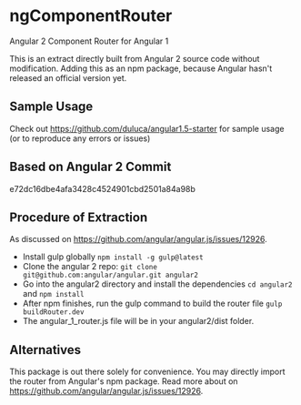 # ngComponentRouter
Angular 2 Component Router for Angular 1

This is an extract directly built from Angular 2 source code without modification. Adding this as an npm package, because Angular hasn't released an official version yet. 

## Sample Usage
Check out https://github.com/duluca/angular1.5-starter for sample usage (or to reproduce any errors or issues)

## Based on Angular 2 Commit
e72dc16dbe4afa3428c4524901cbd2501a84a98b

## Procedure of Extraction
As discussed on https://github.com/angular/angular.js/issues/12926.

- Install gulp globally `npm install -g gulp@latest`
- Clone the angular 2 repo: `git clone git@github.com:angular/angular.git angular2`
- Go into the angular2 directory and install the dependencies `cd angular2` and `npm install`
- After npm finishes, run the gulp command to build the router file `gulp buildRouter.dev`
- The angular_1_router.js file will be in your angular2/dist folder.

## Alternatives
This package is out there solely for convenience. You may directly import the router from Angular's npm package. Read more about on https://github.com/angular/angular.js/issues/12926.
